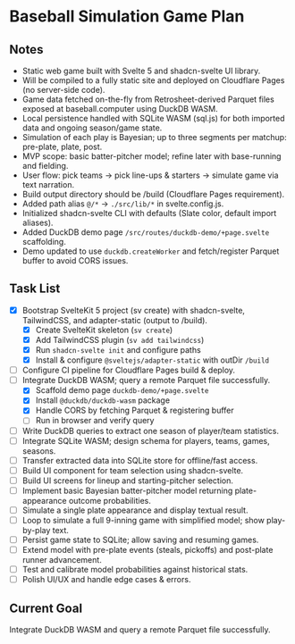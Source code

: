 # Baseball Simulation Game Plan

## Notes
- Static web game built with Svelte 5 and shadcn-svelte UI library.
- Will be compiled to a fully static site and deployed on Cloudflare Pages (no server-side code).
- Game data fetched on-the-fly from Retrosheet-derived Parquet files exposed at baseball.computer using DuckDB WASM.
- Local persistence handled with SQLite WASM (sql.js) for both imported data and ongoing season/game state.
- Simulation of each play is Bayesian; up to three segments per matchup: pre-plate, plate, post.
- MVP scope: basic batter-pitcher model; refine later with base-running and fielding.
- User flow: pick teams → pick line-ups & starters → simulate game via text narration.
- Build output directory should be /build (Cloudflare Pages requirement).
- Added path alias `@/*` → `./src/lib/*` in svelte.config.js.
- Initialized shadcn-svelte CLI with defaults (Slate color, default import aliases).
- Added DuckDB demo page `/src/routes/duckdb-demo/+page.svelte` scaffolding.
- Demo updated to use `duckdb.createWorker` and fetch/register Parquet buffer to avoid CORS issues.

## Task List
- [x] Bootstrap SvelteKit 5 project (sv create) with shadcn-svelte, TailwindCSS, and adapter-static (output to /build).
  - [x] Create SvelteKit skeleton (`sv create`)
  - [x] Add TailwindCSS plugin (`sv add tailwindcss`)
  - [x] Run `shadcn-svelte init` and configure paths
  - [x] Install & configure `@sveltejs/adapter-static` with outDir `/build`
- [ ] Configure CI pipeline for Cloudflare Pages build & deploy.
- [ ] Integrate DuckDB WASM; query a remote Parquet file successfully.
  - [x] Scaffold demo page `duckdb-demo/+page.svelte`
  - [x] Install `@duckdb/duckdb-wasm` package
  - [x] Handle CORS by fetching Parquet & registering buffer
  - [ ] Run in browser and verify query
- [ ] Write DuckDB queries to extract one season of player/team statistics.
- [ ] Integrate SQLite WASM; design schema for players, teams, games, seasons.
- [ ] Transfer extracted data into SQLite store for offline/fast access.
- [ ] Build UI component for team selection using shadcn-svelte.
- [ ] Build UI screens for lineup and starting-pitcher selection.
- [ ] Implement basic Bayesian batter-pitcher model returning plate-appearance outcome probabilities.
- [ ] Simulate a single plate appearance and display textual result.
- [ ] Loop to simulate a full 9-inning game with simplified model; show play-by-play text.
- [ ] Persist game state to SQLite; allow saving and resuming games.
- [ ] Extend model with pre-plate events (steals, pickoffs) and post-plate runner advancement.
- [ ] Test and calibrate model probabilities against historical stats.
- [ ] Polish UI/UX and handle edge cases & errors.

## Current Goal
Integrate DuckDB WASM and query a remote Parquet file successfully.